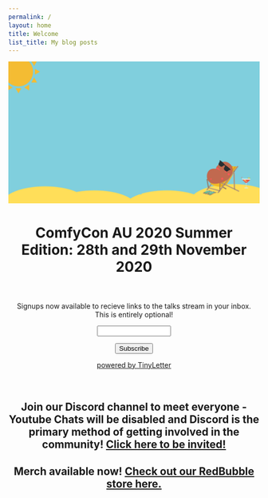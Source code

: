 ```yaml
---
permalink: /
layout: home
title: Welcome
list_title: My blog posts
---
```

<div style="text-align:center">
<img src="./assets/imgs/comfyconlogo.png" width="800px">
</div>

<div style="text-align:center">
  <h1> ComfyCon AU 2020 Summer Edition: 28th and 29th November 2020</h1>
<br/>
<form style="padding:3px;text-align:center;" action="https://tinyletter.com/comfyconau" method="post" target="popupwindow" onsubmit="window.open('https://tinyletter.com/comfyconau', 'popupwindow', 'scrollbars=yes,width=800,height=600');return true"><p><label for="tlemail">Signups now available to recieve links to the talks stream in your inbox. This is entirely optional!</label></p><p><input type="text" style="width:140px" name="email" id="tlemail" /></p><input type="hidden" value="1" name="embed"/><input type="submit" value="Subscribe" /><p><a href="https://tinyletter.com" target="_blank">powered by TinyLetter</a></p></form>
            <br/>
<h2> Join our Discord channel to meet everyone - Youtube Chats will be disabled and Discord is the primary method of getting involved in the community! <a href="https://discord.com/invite/crH7RQeJZz"> Click here to be invited! </a> </h2>
<h2> Merch available now! <a href="https://www.redbubble.com/people/comfyconau/shop?artistUserName=ComfyConAU&collections=1754670&iaCode=all-departments&sortOrder=relevant"> Check out our RedBubble store here. </a> </h2>
</div>
